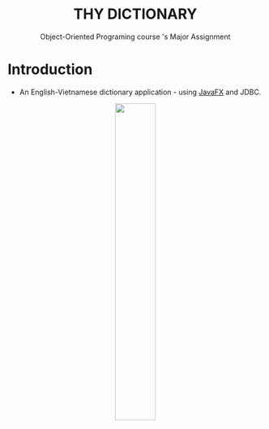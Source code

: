 <h1 align="center">
      THY DICTIONARY 

</h1>
<p align= "center">
  Object-Oriented Programing course 's Major Assignment
 </p>

 # Introduction
 * An English-Vietnamese dictionary application - using [JavaFX](https://openjfx.io/) and JDBC.

<p align="center"><a href="https://github.com/changchan255/OOP_Dictionary"><img width="40%" src="https://github.com/changchan255/OOP_Dictionary/assets/124891537/de382070-e32a-420d-a488-5271218a4fcb"></a></p>
<br>
</p>
